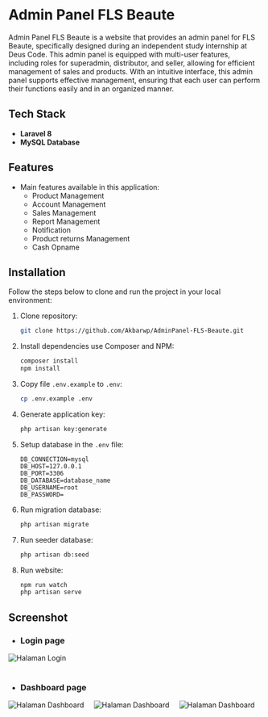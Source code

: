 # Admin Panel FLS Beaute

Admin Panel FLS Beaute is a website that provides an admin panel for FLS Beaute, specifically designed during an independent study internship at Deus Code. This admin panel is equipped with multi-user features, including roles for superadmin, distributor, and seller, allowing for efficient management of sales and products. With an intuitive interface, this admin panel supports effective management, ensuring that each user can perform their functions easily and in an organized manner.

## Tech Stack

- **Laravel 8**
- **MySQL Database**

## Features

- Main features available in this application:
  - Product Management
  - Account Management
  - Sales Management
  - Report Management
  - Notification
  - Product returns Management
  - Cash Opname

## Installation

Follow the steps below to clone and run the project in your local environment:

1. Clone repository:

    ```bash
    git clone https://github.com/Akbarwp/AdminPanel-FLS-Beaute.git
    ```

2. Install dependencies use Composer and NPM:

    ```bash
    composer install
    npm install
    ```

3. Copy file `.env.example` to `.env`:

    ```bash
    cp .env.example .env
    ```

4. Generate application key:

    ```bash
    php artisan key:generate
    ```

5. Setup database in the `.env` file:

    ```plaintext
    DB_CONNECTION=mysql
    DB_HOST=127.0.0.1
    DB_PORT=3306
    DB_DATABASE=database_name
    DB_USERNAME=root
    DB_PASSWORD=
    ```

6. Run migration database:

    ```bash
    php artisan migrate
    ```
7. Run seeder database:

    ```bash
    php artisan db:seed
    ```

8. Run website:

    ```bash
    npm run watch
    php artisan serve
    ```

## Screenshot

- ### **Login page**

<img src="https://github.com/user-attachments/assets/0a000b0a-1850-4d2e-bb45-66eb66b36850" alt="Halaman Login" width="" />
<br><br>

- ### **Dashboard page**

<img src="https://github.com/user-attachments/assets/3b2e80a8-685a-49b8-beab-eead808ba9d2" alt="Halaman Dashboard" width="" />
&nbsp;&nbsp;&nbsp;
<img src="https://github.com/user-attachments/assets/54b04d97-41ba-4a13-b1e9-71025eea68ea" alt="Halaman Dashboard" width="" />
&nbsp;&nbsp;&nbsp;
<img src="https://github.com/user-attachments/assets/f03ac189-ce0b-474b-a2ff-65f3caf42e04" alt="Halaman Dashboard" width="" />
<br><br>
